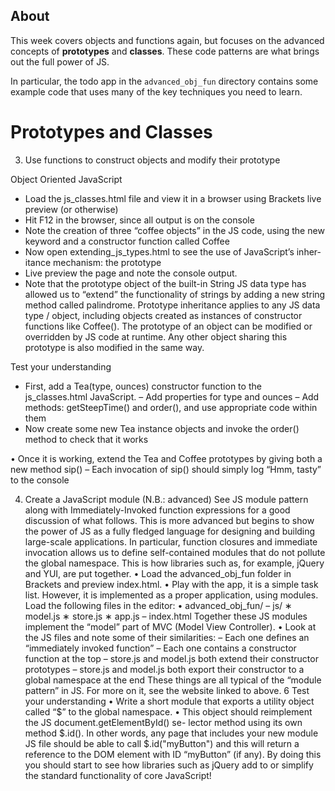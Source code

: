 ## About

This week covers objects and functions again, but focuses on the advanced concepts of **prototypes** and **classes**. These code patterns are what brings out the full power of JS.

In particular, the todo app in the `advanced_obj_fun` directory contains some example code that uses many of the key techniques you need to learn.



# Prototypes and Classes

3. Use functions to construct objects and modify their prototype

Object Oriented JavaScript

- Load the js_classes.html file and view it in a browser using Brackets live preview (or otherwise)
- Hit F12 in the browser, since all output is on the console
- Note the creation of three “coffee objects” in the JS code, using the new
keyword and a constructor function called Coffee
- Now open extending_js_types.html to see the use of JavaScript’s inher-
itance mechanism: the prototype
- Live preview the page and note the console output.
- Note that the prototype object of the built-in String JS data type has allowed us to “extend” the functionality of strings by adding a new string method called palindrome.
Prototype inheritance applies to any JS data type / object, including objects created as instances of constructor functions like Coffee(). The prototype of an object can be modified or overridden by JS code at runtime. Any other object sharing this prototype is also modified in the same way.

Test your understanding

- First, add a Tea(type, ounces) constructor function to the js_classes.html JavaScript.
– Add properties for type and ounces
– Add methods: getSteepTime() and order(), and use appropriate
code within them
- Now create some new Tea instance objects and invoke the order() method to check that it works

• Once it is working, extend the Tea and Coffee prototypes by giving both a new method sip()
– Each invocation of sip() should simply log “Hmm, tasty” to the console

4. Create a JavaScript module (N.B.: advanced)
See JS module pattern along with Immediately-Invoked function expressions for a good discussion of what follows.
This is more advanced but begins to show the power of JS as a fully fledged language for designing and building large-scale applications. In particular, function closures and immediate invocation allows us to define self-contained modules that do not pollute the global namespace. This is how libraries such as, for example, jQuery and YUI, are put together.
• Load the advanced_obj_fun folder in Brackets and preview index.html.
• Play with the app, it is a simple task list. However, it is implemented as a
proper application, using modules. Load the following files in the editor:
• advanced_obj_fun/
– js/
∗ model.js
∗ store.js
∗ app.js – index.html
Together these JS modules implement the “model” part of MVC (Model View Controller).
• Look at the JS files and note some of their similarities:
– Each one defines an “immediately invoked function”
– Each one contains a constructor function at the top
– store.js and model.js both extend their constructor prototypes
– store.js and model.js both export their constructor to a global
namespace at the end
These things are all typical of the “module pattern” in JS. For more on it, see the website linked to above.
6
Test your understanding
• Write a short module that exports a utility object called “$” to the global namespace.
• This object should reimplement the JS document.getElementById() se- lector method using its own method $.id().
In other words, any page that includes your new module JS file should be able to call $.id("myButton") and this will return a reference to the DOM element with ID “myButton” (if any).
By doing this you should start to see how libraries such as jQuery add to or simplify the standard functionality of core JavaScript!
